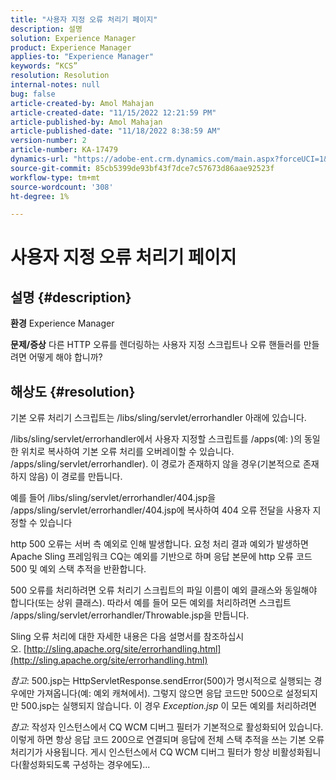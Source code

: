 ```yaml
---
title: "사용자 지정 오류 처리기 페이지"
description: 설명
solution: Experience Manager
product: Experience Manager
applies-to: "Experience Manager"
keywords: “KCS”
resolution: Resolution
internal-notes: null
bug: false
article-created-by: Amol Mahajan
article-created-date: "11/15/2022 12:21:59 PM"
article-published-by: Amol Mahajan
article-published-date: "11/18/2022 8:38:59 AM"
version-number: 2
article-number: KA-17479
dynamics-url: "https://adobe-ent.crm.dynamics.com/main.aspx?forceUCI=1&pagetype=entityrecord&etn=knowledgearticle&id=9c776318-e064-ed11-9561-6045bd006a22"
source-git-commit: 85cb5399de93bf43f7dce7c57673d86aae92523f
workflow-type: tm+mt
source-wordcount: '308'
ht-degree: 1%

---
```


# 사용자 지정 오류 처리기 페이지

## 설명 {#description}

<b>환경</b>
Experience Manager


<b>문제/증상</b>
다른 HTTP 오류를 렌더링하는 사용자 지정 스크립트나 오류 핸들러를 만들려면 어떻게 해야 합니까?


## 해상도 {#resolution}


기본 오류 처리기 스크립트는 /libs/sling/servlet/errorhandler 아래에 있습니다.

/libs/sling/servlet/errorhandler에서 사용자 지정할 스크립트를 /apps(예: )의 동일한 위치로 복사하여 기본 오류 처리를 오버레이할 수 있습니다. /apps/sling/servlet/errorhandler). 이 경로가 존재하지 않을 경우(기본적으로 존재하지 않음) 이 경로를 만듭니다.

예를 들어 /libs/sling/servlet/errorhandler/404.jsp을 /apps/sling/servlet/errorhandler/404.jsp에 복사하여 404 오류 전달을 사용자 지정할 수 있습니다

http 500 오류는 서버 측 예외로 인해 발생합니다. 요청 처리 결과 예외가 발생하면 Apache Sling 프레임워크 CQ는 예외를 기반으로 하며 응답 본문에 http 오류 코드 500 및 예외 스택 추적을 반환합니다.

500 오류를 처리하려면 오류 처리기 스크립트의 파일 이름이 예외 클래스와 동일해야 합니다(또는 상위 클래스). 따라서 예를 들어 모든 예외를 처리하려면 스크립트 /apps/sling/servlet/errorhandler/Throwable.jsp을 만듭니다.

Sling 오류 처리에 대한 자세한 내용은 다음 설명서를 참조하십시오. [http://sling.apache.org/site/errorhandling.html](http://sling.apache.org/site/errorhandling.html)

*참고*: 500.jsp는 HttpServletResponse.sendError(500)가 명시적으로 실행되는 경우에만 가져옵니다(예: 예외 캐쳐에서).
그렇지 않으면 응답 코드만 500으로 설정되지만 500.jsp는 실행되지 않습니다.
이 경우 *Exception.jsp* 이 모든 예외를 처리하려면

*참고*: 작성자 인스턴스에서 CQ WCM 디버그 필터가 기본적으로 활성화되어 있습니다. 이렇게 하면 항상 응답 코드 200으로 연결되며 응답에 전체 스택 추적을 쓰는 기본 오류 처리기가 사용됩니다. 게시 인스턴스에서 CQ WCM 디버그 필터가 항상 비활성화됩니다(활성화되도록 구성하는 경우에도)...

